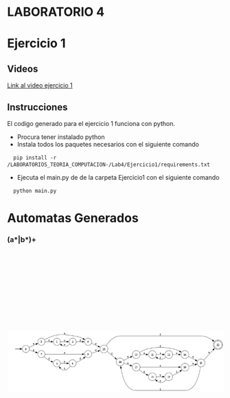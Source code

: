 # LABORATORIO 4

# Ejercicio 1
## Videos
[Link al video ejercicio 1](https://youtu.be/8x8N_xR1Fl4)

## Instrucciones
El codigo generado para el ejercicio 1 funciona con python. 
- Procura tener instalado python
- Instala todos los paquetes necesarios con el siguiente comando
```
  pip install -r /LABORATORIOS_TEORIA_COMPUTACION-/Lab4/Ejercicio1/requirements.txt
```
- Ejecuta el main.py de de la carpeta Ejercicio1 con el siguiente comando
```
  python main.py
```
# Automatas Generados
### (a*|b*)+
<img src="Lab4\Ejercicio1\automatas\automata1.png"  style="object-fit: contain; width: 912px; height: 512px;"/>
